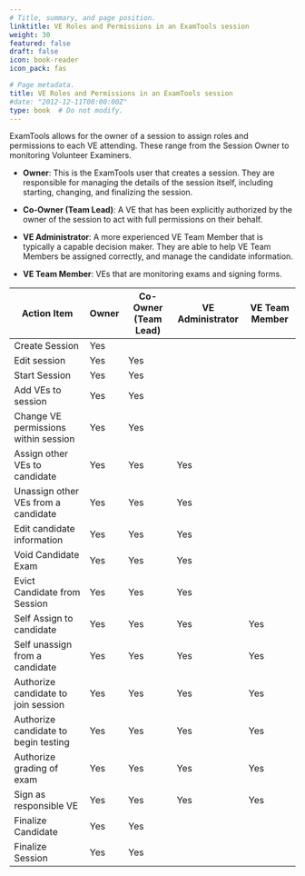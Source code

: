 ```yaml
---
# Title, summary, and page position.
linktitle: VE Roles and Permissions in an ExamTools session
weight: 30
featured: false
draft: false
icon: book-reader
icon_pack: fas

# Page metadata.
title: VE Roles and Permissions in an ExamTools session
#date: "2012-12-11T00:00:00Z"
type: book  # Do not modify.
---
```


ExamTools allows for the owner of a session to assign roles and permissions to each VE attending.  These range from the Session Owner to monitoring Volunteer Examiners.

* **Owner**: This is the ExamTools user that creates a session.  They are responsible for managing the details of the session itself, including starting, changing, and finalizing the session.

 * **Co-Owner (Team Lead)**: A VE that has been explicitly authorized by the owner of the session to act with full permissions on their behalf.

* **VE Administrator**: A more experienced VE Team Member that is typically a capable decision maker.  They are able to help VE Team Members be assigned correctly, and manage the candidate information.

* **VE Team Member**: VEs that are monitoring exams and signing forms.

| **Action Item** | **Owner**  | **Co-Owner (Team Lead)** | **VE Administrator** | **VE Team Member** |
|---------------------------------------|--------|-----------------------|-------------------|-----------------|
| Create Session                        | Yes    |                       |                   |                 |
| Edit session                          | Yes    | Yes                   |                   |                 |
| Start Session                         | Yes    | Yes                   |                   |                 |
| Add VEs to session                    | Yes    | Yes                   |                   |                 |
| Change VE permissions within session  | Yes    | Yes                   |                   |                 |
| Assign other VEs to candidate         | Yes    | Yes                   | Yes               |                 |
| Unassign other VEs from a candidate   | Yes    | Yes                   | Yes               |                 |
| Edit candidate information            | Yes    | Yes                   | Yes                  |                 |
| Void Candidate Exam                   | Yes    | Yes                   | Yes               |                 |
| Evict Candidate from Session          | Yes    | Yes                   | Yes               |                  |
| Self Assign to candidate              | Yes    | Yes                   | Yes               | Yes             |
| Self unassign from a candidate        | Yes    | Yes                   | Yes               | Yes             |
| Authorize candidate to join session   | Yes    | Yes                   | Yes               | Yes             |
| Authorize candidate to begin testing  | Yes    | Yes                   | Yes               | Yes             |
| Authorize grading of exam             | Yes    | Yes                   | Yes               | Yes             |
| Sign as responsible VE                | Yes    | Yes                   | Yes               | Yes             |
| Finalize Candidate                    | Yes    | Yes                   |                   |                 |
| Finalize Session                      | Yes    | Yes                   |                   |                 |
